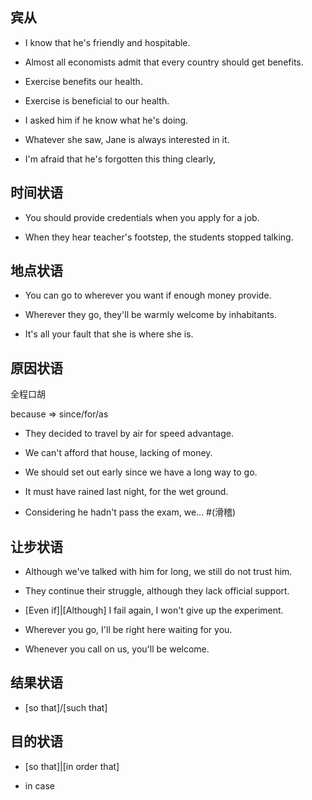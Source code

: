 ##  宾从

+ I know that he's friendly and hospitable.

+ Almost all economists admit that every country should get benefits.

+ Exercise benefits our health.

+ Exercise is beneficial to our health.

+ I asked him if he know what he's doing.

+ Whatever she saw, Jane is always interested in it.

+ I'm afraid that he's forgotten this thing clearly,

## 时间状语

+ You should provide credentials when you apply for a job.

+ When they hear teacher's footstep, the students stopped talking.

## 地点状语

+ You can go to wherever you want if enough money provide.

+ Wherever they go, they'll be warmly welcome by inhabitants.

+ It's all your fault that she is where she is.

## 原因状语

全程口胡

because =\> since/for/as

+ They decided to travel by air for speed advantage.

+ We can't afford that house, lacking of money.

+ We should set out early since we have a long way to go.

+ It must have rained last night, for the wet ground.

+ Considering he hadn't pass the exam, we... #(滑稽)

## 让步状语

+ Although we've talked with him for long, we still do not trust him.

+ They continue their struggle, although they lack official support.

+ \[Even if\]|\[Although\] I fail again, I won't give up the experiment.

+ Wherever you go, I'll be right here waiting for you.

+ Whenever you call on us, you'll be welcome.

## 结果状语

+ \[so that\]/\[such that\]

## 目的状语

+ \[so that\]|\[in order that\]

+ in case
